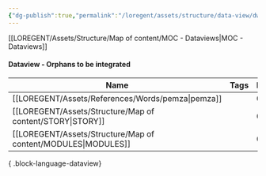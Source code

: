 ```yaml
---
{"dg-publish":true,"permalink":"/loregent/assets/structure/data-view/dw-orphans-to-be-integrated/"}
---
```



[[LOREGENT/Assets/Structure/Map of content/MOC - Dataviews\|MOC - Dataviews]]
#### Dataview - Orphans to be integrated

| Name                                                             | Tags      | In | Out | Date       | Folder                                   |
| ---------------------------------------------------------------- | --------- | -- | --- | ---------- | ---------------------------------------- |
| [[LOREGENT/Assets/References/Words/pemza\|pemza]]             | <ul></ul> | 0  | 0   | 01.01.1970 | LOREGENT/Assets/References/Words         |
| [[LOREGENT/Assets/Structure/Map of content/STORY\|STORY]]     | <ul></ul> | 0  | 0   | 01.01.1970 | LOREGENT/Assets/Structure/Map of content |
| [[LOREGENT/Assets/Structure/Map of content/MODULES\|MODULES]] | <ul></ul> | 0  | 0   | 01.01.1970 | LOREGENT/Assets/Structure/Map of content |

{ .block-language-dataview}
